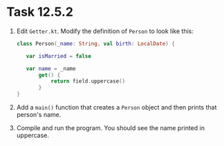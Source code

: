 # Task 12.5.2

1. Edit `Getter.kt`. Modify the definition of `Person` to look like this:

   ```kotlin
   class Person(_name: String, val birth: LocalDate) {

      var isMarried = false

      var name = _name
          get() {
              return field.uppercase()
          }
   }
   ```

2. Add a `main()` function that creates a `Person` object and then prints
   that person's name.

3. Compile and run the program. You should see the name printed in uppercase.
